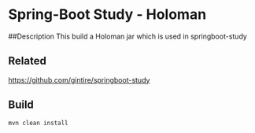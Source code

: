 # Spring-Boot Study - Holoman

##Description
This build a Holoman jar which is used in springboot-study

## Related
https://github.com/gintire/springboot-study

## Build
```
mvn clean install
```
